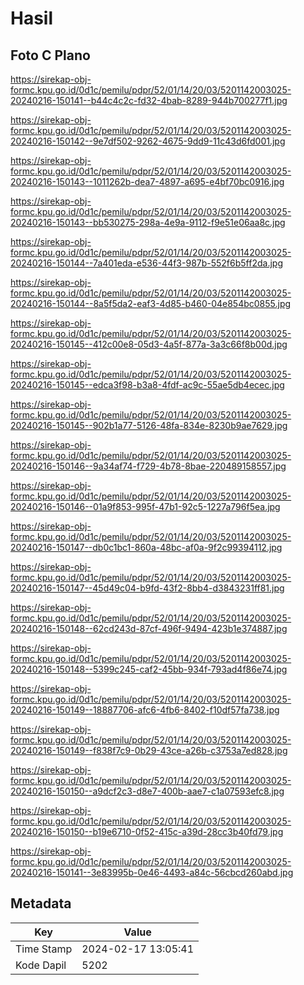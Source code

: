 # Hasil

## Foto C Plano

https://sirekap-obj-formc.kpu.go.id/0d1c/pemilu/pdpr/52/01/14/20/03/5201142003025-20240216-150141--b44c4c2c-fd32-4bab-8289-944b700277f1.jpg

https://sirekap-obj-formc.kpu.go.id/0d1c/pemilu/pdpr/52/01/14/20/03/5201142003025-20240216-150142--9e7df502-9262-4675-9dd9-11c43d6fd001.jpg

https://sirekap-obj-formc.kpu.go.id/0d1c/pemilu/pdpr/52/01/14/20/03/5201142003025-20240216-150143--1011262b-dea7-4897-a695-e4bf70bc0916.jpg

https://sirekap-obj-formc.kpu.go.id/0d1c/pemilu/pdpr/52/01/14/20/03/5201142003025-20240216-150143--bb530275-298a-4e9a-9112-f9e51e06aa8c.jpg

https://sirekap-obj-formc.kpu.go.id/0d1c/pemilu/pdpr/52/01/14/20/03/5201142003025-20240216-150144--7a401eda-e536-44f3-987b-552f6b5ff2da.jpg

https://sirekap-obj-formc.kpu.go.id/0d1c/pemilu/pdpr/52/01/14/20/03/5201142003025-20240216-150144--8a5f5da2-eaf3-4d85-b460-04e854bc0855.jpg

https://sirekap-obj-formc.kpu.go.id/0d1c/pemilu/pdpr/52/01/14/20/03/5201142003025-20240216-150145--412c00e8-05d3-4a5f-877a-3a3c66f8b00d.jpg

https://sirekap-obj-formc.kpu.go.id/0d1c/pemilu/pdpr/52/01/14/20/03/5201142003025-20240216-150145--edca3f98-b3a8-4fdf-ac9c-55ae5db4ecec.jpg

https://sirekap-obj-formc.kpu.go.id/0d1c/pemilu/pdpr/52/01/14/20/03/5201142003025-20240216-150145--902b1a77-5126-48fa-834e-8230b9ae7629.jpg

https://sirekap-obj-formc.kpu.go.id/0d1c/pemilu/pdpr/52/01/14/20/03/5201142003025-20240216-150146--9a34af74-f729-4b78-8bae-220489158557.jpg

https://sirekap-obj-formc.kpu.go.id/0d1c/pemilu/pdpr/52/01/14/20/03/5201142003025-20240216-150146--01a9f853-995f-47b1-92c5-1227a796f5ea.jpg

https://sirekap-obj-formc.kpu.go.id/0d1c/pemilu/pdpr/52/01/14/20/03/5201142003025-20240216-150147--db0c1bc1-860a-48bc-af0a-9f2c99394112.jpg

https://sirekap-obj-formc.kpu.go.id/0d1c/pemilu/pdpr/52/01/14/20/03/5201142003025-20240216-150147--45d49c04-b9fd-43f2-8bb4-d3843231ff81.jpg

https://sirekap-obj-formc.kpu.go.id/0d1c/pemilu/pdpr/52/01/14/20/03/5201142003025-20240216-150148--62cd243d-87cf-496f-9494-423b1e374887.jpg

https://sirekap-obj-formc.kpu.go.id/0d1c/pemilu/pdpr/52/01/14/20/03/5201142003025-20240216-150148--5399c245-caf2-45bb-934f-793ad4f86e74.jpg

https://sirekap-obj-formc.kpu.go.id/0d1c/pemilu/pdpr/52/01/14/20/03/5201142003025-20240216-150149--18887706-afc6-4fb6-8402-f10df57fa738.jpg

https://sirekap-obj-formc.kpu.go.id/0d1c/pemilu/pdpr/52/01/14/20/03/5201142003025-20240216-150149--f838f7c9-0b29-43ce-a26b-c3753a7ed828.jpg

https://sirekap-obj-formc.kpu.go.id/0d1c/pemilu/pdpr/52/01/14/20/03/5201142003025-20240216-150150--a9dcf2c3-d8e7-400b-aae7-c1a07593efc8.jpg

https://sirekap-obj-formc.kpu.go.id/0d1c/pemilu/pdpr/52/01/14/20/03/5201142003025-20240216-150150--b19e6710-0f52-415c-a39d-28cc3b40fd79.jpg

https://sirekap-obj-formc.kpu.go.id/0d1c/pemilu/pdpr/52/01/14/20/03/5201142003025-20240216-150141--3e83995b-0e46-4493-a84c-56cbcd260abd.jpg


## Metadata

| Key        | Value               |
| ---------- | ------------------- |
| Time Stamp | 2024-02-17 13:05:41 |
| Kode Dapil | 5202                |



